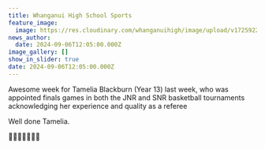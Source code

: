 ```yaml
---
title: Whanganui High School Sports
feature_image:
  image: https://res.cloudinary.com/whanganuihigh/image/upload/v1725922866/News/Tamelia.jpg
news_author:
  date: 2024-09-06T12:05:00.000Z
image_gallery: []
show_in_slider: true
date: 2024-09-06T12:05:00.000Z
---
```

Awesome week for Tamelia Blackburn (Year 13) last week, who was appointed finals games in both the JNR and SNR basketball tournaments acknowledging her experience and quality as a referee

Well done Tamelia.

💛💚🎉🎉🎉💛💚
